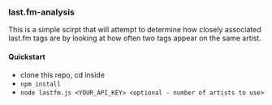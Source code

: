 ### last.fm-analysis
This is a simple scirpt that will attempt to determine how closely associated last.fm tags are by looking at how often two tags appear on the same artist.

#### Quickstart
- clone this repo, cd inside
- `npm install`
- `node lastfm.js <YOUR_API_KEY> <optional - number of artists to use>`
